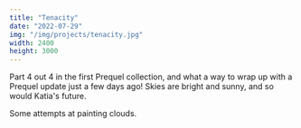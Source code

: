 ```yaml
---
title: "Tenacity"
date: "2022-07-29"
img: "/img/projects/tenacity.jpg"
width: 2400
height: 3000
---
```


Part 4 out 4 in the first Prequel collection, and what a way to wrap up with a Prequel update just a few days ago! Skies are bright and sunny, and so would Katia's future.

Some attempts at painting clouds.
